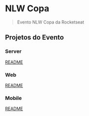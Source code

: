 # NLW Copa

> Evento NLW Copa da Rocketseat

## Projetos do Evento

### Server

[README](server/README.md)

### Web

[README](web/README.md)

### Mobile

[README](mobile/README.md)
